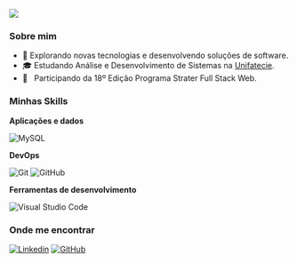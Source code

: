 ![](https://komarev.com/ghpvc/?username=valquiriacode&color=006bed)

<h3>Sobre mim</h3>

- 🤔 Explorando novas tecnologias e desenvolvendo soluções de software.
- 🎓 Estudando Análise e Desenvolvimento de Sistemas na <a href="https://unifatecie.edu.br/">Unifatecie</a>.
- 🌱 &nbsp; Participando da 18º Edição Programa Strater Full Stack Web.

<h3>Minhas Skills</h3>

**Aplicações e dados**

![MySQL](https://img.shields.io/badge/-MySQL-333333?style=flat&logo=mysql)

**DevOps**

![Git](https://img.shields.io/badge/-Git-333333?style=flat&logo=git)
![GitHub](https://img.shields.io/badge/-GitHub-333333?style=flat&logo=github)

**Ferramentas de desenvolvimento**

![Visual Studio Code](https://img.shields.io/badge/-Visual%20Studio%20Code-333333?style=flat&logo=visual-studio-code&logoColor=007ACC)
<br/>
<h3>Onde me encontrar</h3>

[![Linkedin](https://img.shields.io/badge/-Linkedin-blue?style=flat-square&logo=Linkedin&logoColor=white&link=www.linkedin.com/in/valquiria-tavares)](www.linkedin.com/in/valquiria-tavares)
[![GitHub](https://img.shields.io/github/followers/Valtavarescode?label=follow&style=social)](https://github.com/Valtavares)
